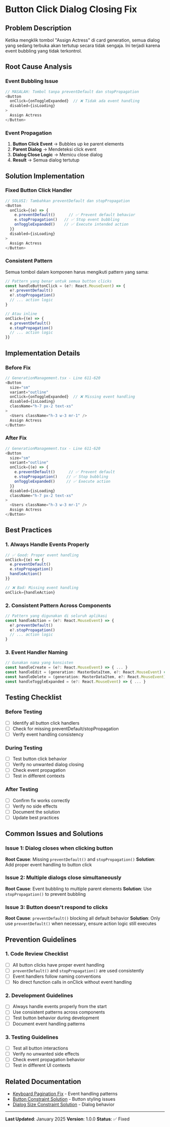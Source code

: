 # Button Click Dialog Closing Fix

## Problem Description
Ketika mengklik tombol "Assign Actress" di card generation, semua dialog yang sedang terbuka akan tertutup secara tidak sengaja. Ini terjadi karena event bubbling yang tidak terkontrol.

## Root Cause Analysis

### Event Bubbling Issue
```typescript
// MASALAH: Tombol tanpa preventDefault dan stopPropagation
<Button
  onClick={onToggleExpanded}  // ❌ Tidak ada event handling
  disabled={isLoading}
>
  Assign Actress
</Button>
```

### Event Propagation
1. **Button Click Event** → Bubbles up ke parent elements
2. **Parent Dialog** → Mendeteksi click event
3. **Dialog Close Logic** → Memicu close dialog
4. **Result** → Semua dialog tertutup

## Solution Implementation

### Fixed Button Click Handler
```typescript
// SOLUSI: Tambahkan preventDefault dan stopPropagation
<Button
  onClick={(e) => {
    e.preventDefault()      // ✅ Prevent default behavior
    e.stopPropagation()   // ✅ Stop event bubbling
    onToggleExpanded()    // ✅ Execute intended action
  }}
  disabled={isLoading}
>
  Assign Actress
</Button>
```

### Consistent Pattern
Semua tombol dalam komponen harus mengikuti pattern yang sama:

```typescript
// Pattern yang benar untuk semua button clicks
const handleButtonClick = (e?: React.MouseEvent) => {
  e?.preventDefault()
  e?.stopPropagation()
  // ... action logic
}

// Atau inline
onClick={(e) => {
  e.preventDefault()
  e.stopPropagation()
  // ... action logic
}}
```

## Implementation Details

### Before Fix
```typescript
// GenerationManagement.tsx - Line 611-620
<Button
  size="sm"
  variant="outline"
  onClick={onToggleExpanded}  // ❌ Missing event handling
  disabled={isLoading}
  className="h-7 px-2 text-xs"
>
  <Users className="h-3 w-3 mr-1" />
  Assign Actress
</Button>
```

### After Fix
```typescript
// GenerationManagement.tsx - Line 611-620
<Button
  size="sm"
  variant="outline"
  onClick={(e) => {
    e.preventDefault()      // ✅ Prevent default
    e.stopPropagation()    // ✅ Stop bubbling
    onToggleExpanded()     // ✅ Execute action
  }}
  disabled={isLoading}
  className="h-7 px-2 text-xs"
>
  <Users className="h-3 w-3 mr-1" />
  Assign Actress
</Button>
```

## Best Practices

### 1. Always Handle Events Properly
```typescript
// ✅ Good: Proper event handling
onClick={(e) => {
  e.preventDefault()
  e.stopPropagation()
  handleAction()
}}

// ❌ Bad: Missing event handling
onClick={handleAction}
```

### 2. Consistent Pattern Across Components
```typescript
// Pattern yang digunakan di seluruh aplikasi
const handleAction = (e?: React.MouseEvent) => {
  e?.preventDefault()
  e?.stopPropagation()
  // ... action logic
}
```

### 3. Event Handler Naming
```typescript
// Gunakan nama yang konsisten
const handleCreate = (e?: React.MouseEvent) => { ... }
const handleEdit = (generation: MasterDataItem, e?: React.MouseEvent) => { ... }
const handleDelete = (generation: MasterDataItem, e?: React.MouseEvent) => { ... }
const handleToggleExpanded = (e?: React.MouseEvent) => { ... }
```

## Testing Checklist

### Before Testing
- [ ] Identify all button click handlers
- [ ] Check for missing preventDefault/stopPropagation
- [ ] Verify event handling consistency

### During Testing
- [ ] Test button click behavior
- [ ] Verify no unwanted dialog closing
- [ ] Check event propagation
- [ ] Test in different contexts

### After Testing
- [ ] Confirm fix works correctly
- [ ] Verify no side effects
- [ ] Document the solution
- [ ] Update best practices

## Common Issues and Solutions

### Issue 1: Dialog closes when clicking button
**Root Cause**: Missing `preventDefault()` and `stopPropagation()`
**Solution**: Add proper event handling to button click

### Issue 2: Multiple dialogs close simultaneously
**Root Cause**: Event bubbling to multiple parent elements
**Solution**: Use `stopPropagation()` to prevent bubbling

### Issue 3: Button doesn't respond to clicks
**Root Cause**: `preventDefault()` blocking all default behavior
**Solution**: Only use `preventDefault()` when necessary, ensure action logic still executes

## Prevention Guidelines

### 1. Code Review Checklist
- [ ] All button clicks have proper event handling
- [ ] `preventDefault()` and `stopPropagation()` are used consistently
- [ ] Event handlers follow naming conventions
- [ ] No direct function calls in onClick without event handling

### 2. Development Guidelines
- [ ] Always handle events properly from the start
- [ ] Use consistent patterns across components
- [ ] Test button behavior during development
- [ ] Document event handling patterns

### 3. Testing Guidelines
- [ ] Test all button interactions
- [ ] Verify no unwanted side effects
- [ ] Check event propagation behavior
- [ ] Test in different UI contexts

## Related Documentation
- [Keyboard Pagination Fix](./KEYBOARD_PAGINATION_FIX.md) - Event handling patterns
- [Button Constraint Solution](./BUTTON_CONSTRAINT_SOLUTION.md) - Button styling issues
- [Dialog Size Constraint Solution](./DIALOG_SIZE_CONSTRAINT_SOLUTION.md) - Dialog behavior

---

**Last Updated**: January 2025
**Version**: 1.0.0
**Status**: ✅ Fixed
